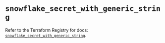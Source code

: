 # `snowflake_secret_with_generic_string`

Refer to the Terraform Registry for docs: [`snowflake_secret_with_generic_string`](https://registry.terraform.io/providers/snowflakedb/snowflake/2.1.0/docs/resources/secret_with_generic_string).
